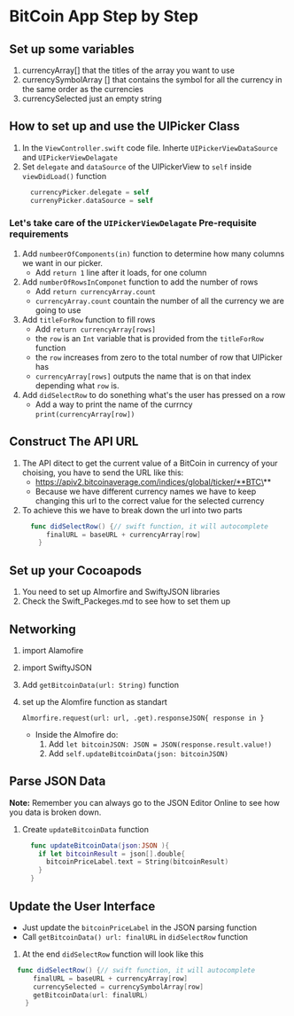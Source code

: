 # BitCoin App Step by Step
## Set up some variables
1. currencyArray[] that the titles of the array you want to use
1. currencySymbolArray [] that contains the symbol for all the currency in the same order as the currencies
1. currencySelected just an empty string
## How to set up and use the UIPicker Class
1. In the `ViewController.swift` code file. Inherte `UIPickerViewDataSource` and `UIPickerViewDelagate`
1. Set `delegate` and `dataSource` of the UIPickerView to `self` inside `viewDidLoad()` function
    ```swift
      currencyPicker.delegate = self
      currenyPicker.dataSource = self
    ```
### Let's take care of the `UIPickerViewDelagate` Pre-requisite requirements
1. Add `numbeerOfComponents(in)` function to determine how many columns we want in our picker.
    * Add `return 1` line after it loads, for one column
1. Add `numberOfRowsInComponet` function to add the number of rows
    * Add `return currencyArray.count`
    * `currencyArray.count` countain the number of all the currency we are going to use
1. Add `titleForRow` function to fill rows
    * Add `return currencyArray[rows]`
    * the `row` is an `Int` variable that is provided from the `titleForRow` function
    * the `row` increases from zero to the total number of row that UIPicker has
    * `currencyArray[rows]` outputs the name that is on that index depending what `row` is.
1. Add `didSelectRow` to do sonething what's the user has pressed on a row
    * Add a way to print the name of the currncy
      `print(currencyArray[row])`

## Construct The API URL
1. The API ditect to get the current value of a BitCoin in currency of your choising, you have to send the URL like this:
    * https://apiv2.bitcoinaverage.com/indices/global/ticker/**BTC\<Currency>**
    * Because we have different currency names we have to keep changing this url to the correct value for the selected    currency
1. To achieve this we have to break down the url into two parts
    ```swift
      func didSelectRow() {// swift function, it will autocomplete
          finalURL = baseURL + currencyArray[row]
        }
    ```
## Set up your Cocoapods
1. You need to set up Almorfire and SwiftyJSON libraries
1. Check the Swift_Packeges.md to see how to set them up

## Networking
1. import Alamofire
1. import SwiftyJSON
1. Add `getBitcoinData(url: String)` function
1. set up the Alomfire function as standart

    `Almorfire.request(url: url, .get).responseJSON{
    response in
    }`
    * Inside the Almofire do:
      1. Add `let bitcoinJSON: JSON = JSON(response.result.value!)`
      1. Add `self.updateBitcoinData(json: bitcoinJSON)`
## Parse JSON Data
**Note:** Remember you can always go to the JSON Editor Online to see how you data is broken down.
1. Create `updateBitcoinData` function
    ```swift
      func updateBitcoinData(json:JSON ){
        if let bitcoinResult = json[].double{
          bitcoinPriceLabel.text = String(bitcoinResult)
        }
      }
    ```

## Update the User Interface
* Just update the `bitcoinPriceLabel` in the JSON parsing function
* Call `getBitcoinData() url: finalURL` in `didSelectRow` function
1. At the end `didSelectRow` function will look like this
```swift
  func didSelectRow() {// swift function, it will autocomplete
      finalURL = baseURL + currencyArray[row]
      currencySelected = currencySymbolArray[row]
      getBitcoinData(url: finalURL)
    }
```

